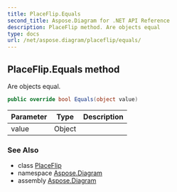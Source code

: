 ```yaml
---
title: PlaceFlip.Equals
second_title: Aspose.Diagram for .NET API Reference
description: PlaceFlip method. Are objects equal
type: docs
url: /net/aspose.diagram/placeflip/equals/
---
```

## PlaceFlip.Equals method

Are objects equal.

```csharp
public override bool Equals(object value)
```

| Parameter | Type | Description |
| --- | --- | --- |
| value | Object |  |

### See Also

* class [PlaceFlip](../)
* namespace [Aspose.Diagram](../../placeflip/)
* assembly [Aspose.Diagram](../../../)


